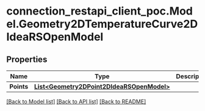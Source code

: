 # connection_restapi_client_poc.Model.Geometry2DTemperatureCurve2DIdeaRSOpenModel

## Properties

Name | Type | Description | Notes
------------ | ------------- | ------------- | -------------
**Points** | [**List&lt;Geometry2DPoint2DIdeaRSOpenModel&gt;**](Geometry2DPoint2DIdeaRSOpenModel.md) |  | [optional] 

[[Back to Model list]](../README.md#documentation-for-models) [[Back to API list]](../README.md#documentation-for-api-endpoints) [[Back to README]](../README.md)

